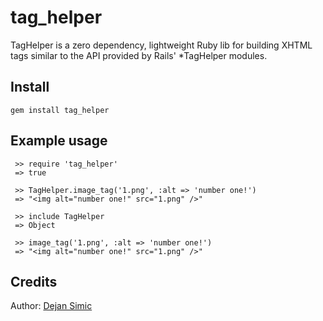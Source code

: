 tag_helper
==========

TagHelper is a zero dependency, lightweight Ruby lib for building XHTML tags similar to the API provided by Rails' *TagHelper modules.

## Install

    gem install tag_helper


## Example usage

     >> require 'tag_helper'
     => true

     >> TagHelper.image_tag('1.png', :alt => 'number one!')
     => "<img alt="number one!" src="1.png" />"

     >> include TagHelper
     => Object

     >> image_tag('1.png', :alt => 'number one!')
     => "<img alt="number one!" src="1.png" />"


## Credits

Author: [Dejan Simic](http://github.com/dejan)

